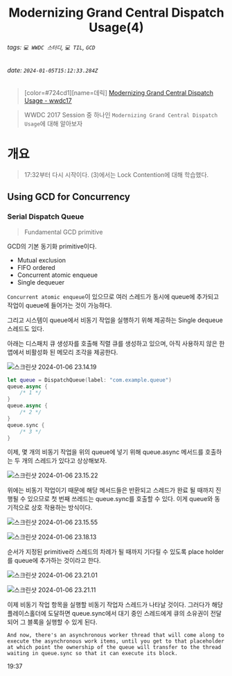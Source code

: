 <h1><center> Modernizing Grand Central Dispatch Usage(4) </center></h1>

###### tags: `💻 WWDC 스터디`, `💻 TIL`, `GCD`
###### date: `2024-01-05T15:12:33.284Z`

> [color=#724cd1][name=데릭]
> [Modernizing Grand Central Dispatch Usage - wwdc17](https://developer.apple.com/videos/play/wwdc2017/706/)

> WWDC 2017 Session 중 하나인 `Modernizing Grand Central Dispatch Usage`에 대해 알아보자

# 개요 

> 17:32부터 다시 시작이다. (3)에서는 Lock Contention에 대해 학습했다.

## Using GCD for Concurrency

### Serial Dispatch Queue

> Fundamental GCD primitive

GCD의 기본 동기화 primitive이다.

- Mutual exclusion
- FIFO ordered
- Concurrent atomic enqueue
- Single dequeuer

`Concurrent atomic enqueue`이 있으므로 여러 스레드가 동시에 queue에 추가되고 작업이 queue에 들어가는 것이 가능하다. 

그리고 시스템이 queue에서 비동기 작업을 실행하기 위해 제공하는 Single dequeue 스레드도 있다.


아래는 디스패치 큐 생성자를 호출해 직렬 큐를 생성하고 있으며, 아직 사용하지 않은 한 앱에서 비활성화 된 메모리 조각을 제공한다.

![스크린샷 2024-01-06 23.14.19](https://hackmd.io/_uploads/HJ8HgkPup.png)

```swift 
let queue = DispatchQueue(label: "com.example.queue")
queue.async { 
    /* 1 */ 
}
queue.async { 
    /* 2 */ 
}
queue.sync { 
    /* 3 */ 
}
```

이제, 몇 개의 비동기 작업을 위의 queue에 넣기 위해 queue.async 메서드를 호출하는 두 개의 스레드가 있다고 상상해보자.

![스크린샷 2024-01-06 23.15.22](https://hackmd.io/_uploads/H1dFeyPOa.png)

위에는 비동기 작업이기 때문에 해당 메서드들은 반환되고 스레드가 완료 될 때까지 진행될 수 있으므로 첫 번째 쓰레드는 queue.sync를 호출할 수 있다. 이게 queue와 동기적으로 상호 작용하는 방식이다.

![스크린샷 2024-01-06 23.15.55](https://hackmd.io/_uploads/B1SoxywdT.png)

![스크린샷 2024-01-06 23.18.13](https://hackmd.io/_uploads/HJxNW1P_6.png)

순서가 지정된 primitive라 스레드의 차례가 될 때까지 기다릴 수 있도록 place holder를 queue에 추가하는 것이라고 한다. 

![스크린샷 2024-01-06 23.21.01](https://hackmd.io/_uploads/rkO0ZkwOp.png)

![스크린샷 2024-01-06 23.21.11](https://hackmd.io/_uploads/rJfJMJD_p.png)


이제 비동기 작업 항목을 실행할 비동기 작업자 스레드가 나타날 것이다. 그러다가 해당 플레이스홀더에 도달하면 queue.sync에서 대기 중인 스레드에게 큐의 소유권이 전달되어 그 블록을 실행할 수 있게 된다.


```
And now, there's an asynchronous worker thread that will come along to execute the asynchronous work items, until you get to that placeholder at which point the ownership of the queue will transfer to the thread waiting in queue.sync so that it can execute its block.
```

19:37